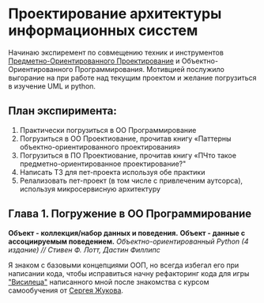 # Проектирование архитектуры информационных сисстем
Начинаю экспиремент по совмещению техник и инструментов [Предметно-Ориентированного Проектирование](https://systems.education/what-is-domain-driven-design/) и Объектно-Ориентированного Программирования.
Мотивцией послужило выгорание на при работе над текущим проектом и желание погрузиться в изучение UML и python.


## План экспиримента:
1. Практически погрузиться в ОО Программирование
2. Погрузиться в ОО Проектиование, прочитав книгу «Паттерны объектно-ориентированного проектирования»
3. Погрузиться в ПО Проектиование, прочитав книгу «ПЧто такое предметно-ориентированное проектирование?"
4. Написать ТЗ для пет-проекта используя обе практики
5. Релализовать пет-проект (в том числе с привлеченим аутсорса), используя микросервисную архитектуру



## Глава 1. Погружение в ОО Программирование
**Объект - коллекция/набор данных и поведения.**
**Объект - данные с ассоциируемым поведением.**
*Объектно-ориентированный Python (4 издание) // Стивен Ф. Лотт, Дастин Филлипс*
<br>

Я знаком с базовыми концепциями ООП, но всегда избегал его при написании кода, чтобы исправиться начну рефакторинг кода для игры ["Висилеца"](https://github.com/sqrt495/OOP-python-learning/blob/main/Hangman.ipynb) написанного мной после знакомства с курсом самообучения от [Сергея Жукова](https://zhukovsd.github.io/python-backend-learning-course/).
